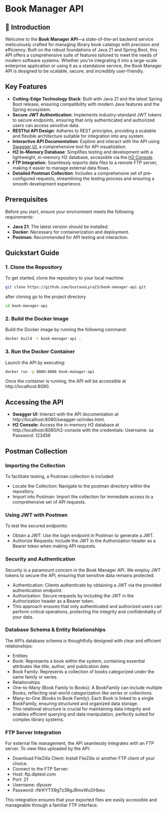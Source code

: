# Book Manager API

## 📘 Introduction

Welcome to the **Book Manager API**—a state-of-the-art backend service meticulously crafted for managing library book catalogs with precision and efficiency. Built on the robust foundations of Java 21 and Spring Boot, this API offers a comprehensive suite of features tailored to meet the needs of modern software systems. Whether you're integrating it into a large-scale enterprise application or using it as a standalone service, the Book Manager API is designed to be scalable, secure, and incredibly user-friendly.

## Key Features

- **Cutting-Edge Technology Stack**: Built with Java 21 and the latest Spring Boot release, ensuring compatibility with modern Java features and the Spring ecosystem.
- **Secure JWT Authentication**: Implements industry-standard JWT tokens to secure endpoints, ensuring that only authenticated and authorized users can access sensitive data.
- **RESTful API Design**: Adheres to REST principles, providing a scalable and flexible architecture suitable for integration into any system.
- **Interactive API Documentation**: Explore and interact with the API using [Swagger UI](http://localhost:8080/swagger-ui/index.html), a comprehensive tool for API visualization.
- **H2 In-Memory Database**: Simplifies testing and development with a lightweight, in-memory H2 database, accessible via the [H2 Console](http://localhost:8080/h2-console).
- **FTP Integration**: Seamlessly exports data files to a remote FTP server, making it easier to manage external data flows.
- **Detailed Postman Collection**: Includes a comprehensive set of pre-configured requests, streamlining the testing process and ensuring a smooth development experience.

## Prerequisites

Before you start, ensure your environment meets the following requirements:

- **Java 21**: The latest version should be installed.
- **Docker**: Necessary for containerization and deployment.
- **Postman**: Recommended for API testing and interaction.

## Quickstart Guide

### 1. Clone the Repository

To get started, clone the repository to your local machine:

```bash
git clone https://github.com/GustavoLyra23/book-manager-api.git
```
after cloning go to the project directory
```bash
cd book-manager-api
```

### 2. Build the Docker Image
Build the Docker image by running the following command:

```bash
docker build -t book-manager-api .
```
### 3. Run the Docker Container
Launch the API by executing:

```bash
docker run -p 8080:8080 book-manager-api
```

Once the container is running, the API will be accessible at http://localhost:8080.

## Accessing the API
- **Swagger UI:** Interact with the API documentation at http://localhost:8080/swagger-ui/index.html.
- **H2 Console:** Access the in-memory H2 database at http://localhost:8080/h2-console with the credentials:
   Username: sa
   Password: 123456
 
## Postman Collection
### Importing the Collection
To facilitate testing, a Postman collection is included:

- Locate the Collection: Navigate to the postman directory within the repository.
- Import into Postman: Import the collection for immediate access to a comprehensive set of API requests.

### Using JWT with Postman
To test the secured endpoints:

- Obtain a JWT: Use the login endpoint in Postman to generate a JWT.
- Authorize Requests: Include the JWT in the Authorization header as a Bearer token when making API requests.

### Security and Authentication
Security is a paramount concern in the Book Manager API. We employ JWT tokens to secure the API, ensuring that sensitive data remains protected:

- Authentication: Clients authenticate by obtaining a JWT via the provided authentication endpoint.
- Authorization: Secure requests by including the JWT in the Authorization header as a Bearer token.
- This approach ensures that only authenticated and authorized users can perform critical operations, protecting the integrity and confidentiality of your data.

### Database Schema & Entity Relationships
The API’s database schema is thoughtfully designed with clear and efficient relationships:

- Entities
- Book: Represents a book within the system, containing essential attributes like title, author, and publication date.
- Book Family: Represents a collection of books categorized under the same family or series.
- Relationships
- One-to-Many (Book Family to Books): A BookFamily can include multiple Books, reflecting real-world categorization like series or collections.
- Many-to-One (Books to Book Family): Each Book is linked to a single BookFamily, ensuring structured and organized data storage.
- This relational structure is crucial for maintaining data integrity and enables efficient querying and data manipulation, perfectly suited for complex library systems.

### FTP Server Integration
For external file management, the API seamlessly integrates with an FTP server. To view files uploaded by the API:

- Download FileZilla Client: Install FileZilla or another FTP client of your choice.
- Connect to the FTP Server:
- Host: ftp.dlptest.com
- Port: 21
- Username: dlpuser
- Password: rNrKYTX9g7z3RgJRmxWuGHbeu

This integration ensures that your exported files are easily accessible and manageable through a familiar FTP interface.

